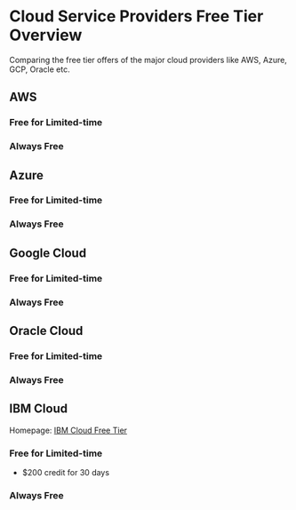 # Cloud Service Providers Free Tier Overview
Comparing the free tier offers of the major cloud providers like AWS, Azure, GCP, Oracle etc.

## AWS

### Free for Limited-time

### Always Free

## Azure

### Free for Limited-time

### Always Free

## Google Cloud

### Free for Limited-time

### Always Free

## Oracle Cloud

### Free for Limited-time

### Always Free

## IBM Cloud

Homepage: [IBM Cloud Free Tier](https://www.ibm.com/uk-en/cloud/free)

### Free for Limited-time
- $200 credit for 30 days

### Always Free
